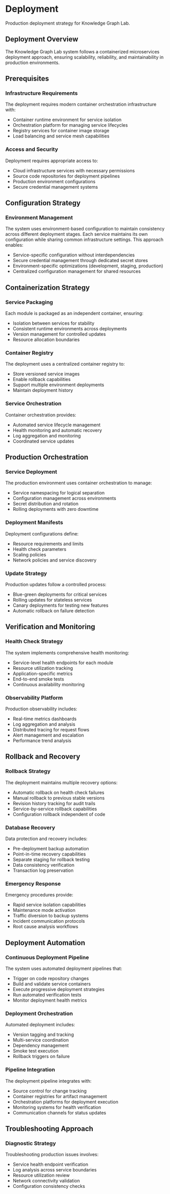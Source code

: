 # Deployment

Production deployment strategy for Knowledge Graph Lab.

## Deployment Overview

The Knowledge Graph Lab system follows a containerized microservices deployment approach, ensuring scalability, reliability, and maintainability in production environments.

## Prerequisites

### Infrastructure Requirements

The deployment requires modern container orchestration infrastructure with:

- Container runtime environment for service isolation
- Orchestration platform for managing service lifecycles
- Registry services for container image storage
- Load balancing and service mesh capabilities

### Access and Security

Deployment requires appropriate access to:

- Cloud infrastructure services with necessary permissions
- Source code repositories for deployment pipelines
- Production environment configurations
- Secure credential management systems

## Configuration Strategy

### Environment Management

The system uses environment-based configuration to maintain consistency across different deployment stages. Each service maintains its own configuration while sharing common infrastructure settings. This approach enables:

- Service-specific configuration without interdependencies
- Secure credential management through dedicated secret stores
- Environment-specific optimizations (development, staging, production)
- Centralized configuration management for shared resources

## Containerization Strategy

### Service Packaging

Each module is packaged as an independent container, ensuring:

- Isolation between services for stability
- Consistent runtime environments across deployments
- Version management for controlled updates
- Resource allocation boundaries

### Container Registry

The deployment uses a centralized container registry to:

- Store versioned service images
- Enable rollback capabilities
- Support multiple environment deployments
- Maintain deployment history

### Service Orchestration

Container orchestration provides:

- Automated service lifecycle management
- Health monitoring and automatic recovery
- Log aggregation and monitoring
- Coordinated service updates

## Production Orchestration

### Service Deployment

The production environment uses container orchestration to manage:

- Service namespacing for logical separation
- Configuration management across environments
- Secret distribution and rotation
- Rolling deployments with zero downtime

### Deployment Manifests

Deployment configurations define:

- Resource requirements and limits
- Health check parameters
- Scaling policies
- Network policies and service discovery

### Update Strategy

Production updates follow a controlled process:

- Blue-green deployments for critical services
- Rolling updates for stateless services
- Canary deployments for testing new features
- Automatic rollback on failure detection

## Verification and Monitoring

### Health Check Strategy

The system implements comprehensive health monitoring:

- Service-level health endpoints for each module
- Resource utilization tracking
- Application-specific metrics
- End-to-end smoke tests
- Continuous availability monitoring

### Observability Platform

Production observability includes:

- Real-time metrics dashboards
- Log aggregation and analysis
- Distributed tracing for request flows
- Alert management and escalation
- Performance trend analysis

## Rollback and Recovery

### Rollback Strategy

The deployment maintains multiple recovery options:

- Automatic rollback on health check failures
- Manual rollback to previous stable versions
- Revision history tracking for audit trails
- Service-by-service rollback capabilities
- Configuration rollback independent of code

### Database Recovery

Data protection and recovery includes:

- Pre-deployment backup automation
- Point-in-time recovery capabilities
- Separate staging for rollback testing
- Data consistency verification
- Transaction log preservation

### Emergency Response

Emergency procedures provide:

- Rapid service isolation capabilities
- Maintenance mode activation
- Traffic diversion to backup systems
- Incident communication protocols
- Root cause analysis workflows

## Deployment Automation

### Continuous Deployment Pipeline

The system uses automated deployment pipelines that:

- Trigger on code repository changes
- Build and validate service containers
- Execute progressive deployment strategies
- Run automated verification tests
- Monitor deployment health metrics

### Deployment Orchestration

Automated deployment includes:

- Version tagging and tracking
- Multi-service coordination
- Dependency management
- Smoke test execution
- Rollback triggers on failure

### Pipeline Integration

The deployment pipeline integrates with:

- Source control for change tracking
- Container registries for artifact management
- Orchestration platforms for deployment execution
- Monitoring systems for health verification
- Communication channels for status updates

## Troubleshooting Approach

### Diagnostic Strategy

Troubleshooting production issues involves:

- Service health endpoint verification
- Log analysis across service boundaries
- Resource utilization review
- Network connectivity validation
- Configuration consistency checks
